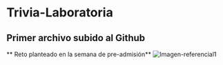 # Trivia-Laboratoria
## Primer archivo subido al Github
** Reto planteado en la semana de pre-admisión**
![Imagen-referencial1](Trivia.bmp "Trivia1")

